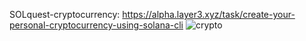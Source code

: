 SOLquest-cryptocurrency: https://alpha.layer3.xyz/task/create-your-personal-cryptocurrency-using-solana-cli
![crypto](https://user-images.githubusercontent.com/42823059/148788177-1768a521-b39c-471b-854d-4864c92ef8ba.PNG)

